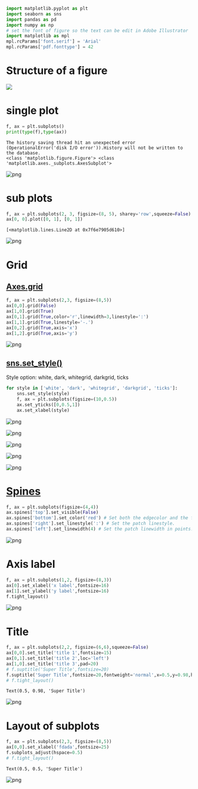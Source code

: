 ```python
import matplotlib.pyplot as plt
import seaborn as sns
import pandas as pd
import numpy as np
# set the font of figure so the text can be edit in Adobe Illustrator
import matplotlib as mpl
mpl.rcParams['font.serif'] = 'Arial'
mpl.rcParams['pdf.fonttype'] = 42
```

# Structure of a figure

![](https://matplotlib.org/3.1.1/_images/anatomy.png)

# single plot


```python
f, ax = plt.subplots()
print(type(f),type(ax))
```

    The history saving thread hit an unexpected error (OperationalError('disk I/O error')).History will not be written to the database.
    <class 'matplotlib.figure.Figure'> <class 'matplotlib.axes._subplots.AxesSubplot'>



![png](output_4_1.png)


# sub plots


```python
f, ax = plt.subplots(2, 3, figsize=(8, 5), sharey='row',squeeze=False)
ax[0, 0].plot([0, 1], [0, 1])
```




    [<matplotlib.lines.Line2D at 0x7f6e7905d610>]




![png](output_6_1.png)


# Grid

## [Axes.grid](https://matplotlib.org/3.1.1/api/_as_gen/matplotlib.axes.Axes.grid.html?highlight=grid#matplotlib.axes.Axes.grid)


```python
f, ax = plt.subplots(2,3, figsize=(8,5))
ax[0,0].grid(False)
ax[1,0].grid(True)
ax[0,1].grid(True,color='r',linewidth=3,linestyle=':')
ax[1,1].grid(True,linestyle='-.')
ax[0,2].grid(True,axis='x')
ax[1,2].grid(True,axis='y')
```


![png](output_9_0.png)


## [sns.set_style()](https://seaborn.pydata.org/generated/seaborn.axes_style.html#seaborn.axes_style)
Style option: white, dark, whitegrid, darkgrid, ticks


```python
for style in ['white', 'dark', 'whitegrid', 'darkgrid', 'ticks']:
    sns.set_style(style)
    f, ax = plt.subplots(figsize=(10,0.5))
    ax.set_yticks([0,0.5,1])
    ax.set_xlabel(style)
```


![png](output_11_0.png)



![png](output_11_1.png)



![png](output_11_2.png)



![png](output_11_3.png)



![png](output_11_4.png)


# [Spines](https://matplotlib.org/api/_as_gen/matplotlib.patches.Patch.html#matplotlib.patches.Patch.set_antialiased)


```python
f, ax = plt.subplots(figsize=(4,4))
ax.spines['top'].set_visible(False)
ax.spines['bottom'].set_color('red') # Set both the edgecolor and the facecolor.
ax.spines['right'].set_linestyle(':') # Set the patch linestyle.
ax.spines['left'].set_linewidth(4) # Set the patch linewidth in points.
```


![png](output_13_0.png)


# Axis label


```python
f, ax = plt.subplots(1,2, figsize=(8,3))
ax[0].set_xlabel('x label',fontsize=16)
ax[1].set_ylabel('y label',fontsize=16)
f.tight_layout()
```


![png](output_15_0.png)


# Title


```python
f, ax = plt.subplots(2,2, figsize=(6,6),squeeze=False)
ax[0,0].set_title('title 1',fontsize=15)
ax[0,1].set_title('title 2',loc='left')
ax[1,0].set_title('title 3',pad=20)
# f.suptitle('Super Title',fontsize=20)
f.suptitle('Super Title',fontsize=20,fontweight='normal',x=0.5,y=0.98,horizontalalignment='center',verticalalignment='top')
# f.tight_layout()
```




    Text(0.5, 0.98, 'Super Title')




![png](output_17_1.png)


# Layout of subplots


```python
f, ax = plt.subplots(2,3, figsize=(8,5))
ax[0,0].set_xlabel('fdada',fontsize=25)
f.subplots_adjust(hspace=0.5)
# f.tight_layout()
```




    Text(0.5, 0.5, 'Super Title')




![png](output_19_1.png)



```python

```
